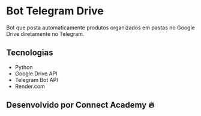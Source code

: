 # Bot Telegram Drive
Bot que posta automaticamente produtos organizados em pastas no Google Drive diretamente no Telegram.

## Tecnologias
- Python
- Google Drive API
- Telegram Bot API
- Render.com

## Desenvolvido por Connect Academy 🔥